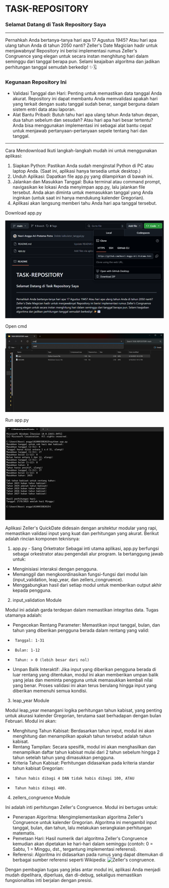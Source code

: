 # TASK-REPOSITORY

### Selamat Datang di Task Repository Saya

---

Pernahkah Anda bertanya-tanya hari apa 17 Agustus 1945? Atau hari apa ulang tahun Anda di tahun 2050 nanti? Zeller's Date Magician hadir untuk menjawabnya! Repository ini berisi implementasi rumus Zeller's Congruence yang elegan untuk secara instan menghitung hari dalam seminggu dari tanggal berapa pun. Selami keajaiban algoritma dan jadikan perhitungan tanggal semudah berkedip! ✨🗓️

### Kegunaan Repository Ini

- Validasi Tanggal dan Hari: Penting untuk memastikan data tanggal Anda akurat. Repository ini dapat membantu Anda memvalidasi apakah hari yang terkait dengan suatu tanggal sudah benar, sangat berguna dalam sistem entri data atau laporan.
- Alat Bantu Pribadi: Butuh tahu hari apa ulang tahun Anda tahun depan, dua tahun sebelum dan sesudah? Atau hari apa hari besar tertentu? Anda bisa menggunakan implementasi ini sebagai alat bantu cepat untuk menjawab pertanyaan-pertanyaan sepele tentang hari dan tanggal.

---

Cara Mendownload 
Ikuti langkah-langkah mudah ini untuk menggunakan aplikasi:

1. Siapkan Python: Pastikan Anda sudah menginstal Python di PC atau laptop Anda. (Saat ini, aplikasi hanya tersedia untuk desktop.)
2. Unduh Aplikasi: Dapatkan file app.py yang dilampirkan di bawah ini.
3. Jalankan dan Masukkan Tanggal: Buka terminal atau command prompt, navigasikan ke lokasi Anda menyimpan app.py, lalu jalankan file tersebut. Anda akan diminta untuk memasukkan tanggal yang Anda inginkan (untuk saat ini hanya mendukung kalender Gregorian).
4. Aplikasi akan langsung memberi tahu Anda hari apa tanggal tersebut.

Download app.py

![image](https://github.com/Nasri-Angga-Ari-Pratama-Putra/TASK-REPOSITORY/blob/main/Download%20app.py.png)

Open cmd

![image](https://github.com/Nasri-Angga-Ari-Pratama-Putra/TASK-REPOSITORY/blob/main/open%20cmd.png)

Run app.py

![image](https://github.com/Nasri-Angga-Ari-Pratama-Putra/TASK-REPOSITORY/blob/main/run%20app.py.png)

Aplikasi Zeller's QuickDate didesain dengan arsitektur modular yang rapi, memastikan validasi input yang kuat dan perhitungan yang akurat. Berikut adalah rincian komponen teknisnya:

1. app.py - Sang Orketrator
Sebagai inti utama aplikasi, app.py berfungsi sebagai orkestrator atau pengendali alur program. Ia bertanggung jawab untuk:

- Menginisiasi interaksi dengan pengguna.
- Memanggil dan mengkoordinasikan fungsi-fungsi dari modul lain (input_validation, leap_year, dan zellers_congruence).
- Menggabungkan hasil dari setiap modul untuk memberikan output akhir kepada pengguna.

2. input_validation Module

Modul ini adalah garda terdepan dalam memastikan integritas data. Tugas utamanya adalah:

- Pengecekan Rentang Parameter: Memastikan input tanggal, bulan, dan tahun yang diberikan pengguna berada dalam rentang yang valid:
-      Tanggal: 1-31
-      Bulan: 1-12
-      Tahun: > 0 (lebih besar dari nol)
- Umpan Balik Interaktif: Jika input yang diberikan pengguna berada di luar rentang yang ditentukan, modul ini akan memberikan umpan balik yang jelas dan meminta pengguna untuk memasukkan kembali nilai yang benar. Proses validasi ini akan terus berulang hingga input yang diberikan memenuhi semua kondisi.

3. leap_year Module

Modul leap_year menangani logika perhitungan tahun kabisat, yang penting untuk akurasi kalender Gregorian, terutama saat berhadapan dengan bulan Februari. Modul ini akan:

- Menghitung Tahun Kabisat: Berdasarkan tahun input, modul ini akan menghitung dan menampilkan apakah tahun tersebut adalah tahun kabisat.
- Rentang Tampilan: Secara spesifik, modul ini akan menghasilkan dan menampilkan daftar tahun kabisat mulai dari 2 tahun sebelum hingga 2 tahun setelah tahun yang dimasukkan pengguna.
- Kriteria Tahun Kabisat: Perhitungan didasarkan pada kriteria standar tahun kabisat Gregorian:
-      Tahun habis dibagi 4 DAN tidak habis dibagi 100, ATAU
-      Tahun habis dibagi 400.
4. zellers_congruence Module

Ini adalah inti perhitungan Zeller's Congruence. Modul ini bertugas untuk:

- Penerapan Algoritma: Mengimplementasikan algoritma Zeller's Congruence untuk kalender Gregorian. Algoritma ini mengambil input tanggal, bulan, dan tahun, lalu melakukan serangkaian perhitungan matematis.
- Pemetaan Hari: Hasil numerik dari algoritma Zeller's Congruence kemudian akan dipetakan ke hari-hari dalam seminggu (contoh: 0 = Sabtu, 1 = Minggu, dst., tergantung implementasi referensi).
- Referensi: Algoritma ini didasarkan pada rumus yang dapat ditemukan di berbagai sumber referensi seperti Wikipedia: ![Zeller's congruence](https://en.wikipedia.org/wiki/Zeller%27s_congruence).

Dengan pembagian tugas yang jelas antar modul ini, aplikasi Anda menjadi mudah dipelihara, diperluas, dan di-debug, sekaligus memastikan fungsionalitas inti berjalan dengan presisi.
